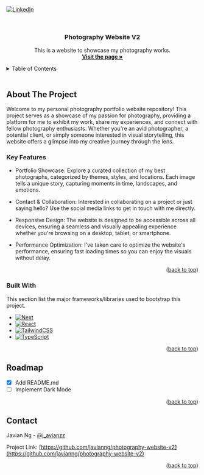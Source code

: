 <a name="readme-top"></a>

<!-- PROJECT SHIELDS -->

[![LinkedIn][linkedin-shield]][linkedin-url]


<!-- PROJECT LOGO -->
<br />
<div align="center">

  <h3 align="center">Photography Website V2</h3>

  <p align="center">
    This is a website to showcase my photography works.
    <br />
    <a href="https://portfolio-website-pearl-tau.vercel.app/"><strong>Visit the page »</strong></a>
  </p>
</div>



<!-- TABLE OF CONTENTS -->

<details>
  <summary>Table of Contents</summary>
  <ol>
    <li>
      <a href="#about-the-project">About The Project</a>
      <ul>
        <li><a href="#built-with">Built With</a></li>
      </ul>
    </li>
    <li><a href="#roadmap">Roadmap</a></li>
    <li><a href="#contact">Contact</a></li>
  </ol>
</details>

</br>

<!-- ABOUT THE PROJECT -->
## About The Project

Welcome to my personal photography portfolio website repository! This project serves as a showcase of my passion for photography, providing a platform for me to exhibit my work, share my experiences, and connect with fellow photography enthusiasts. Whether you're an avid photographer, a potential client, or simply someone interested in visual storytelling, this website offers a glimpse into my creative journey through the lens.

### Key Features
- Portfolio Showcase: Explore a curated collection of my best photographs, categorized by themes, styles, and locations. Each image tells a unique story, capturing moments in time, landscapes, and emotions.

- Contact & Collaboration: Interested in collaborating on a project or just saying hello? Use the social media links to get in touch with me directly.

- Responsive Design: The website is designed to be accessible across all devices, ensuring a seamless and visually appealing experience whether you're browsing on a desktop, tablet, or smartphone.

- Performance Optimization: I've taken care to optimize the website's performance, ensuring fast loading times so you can enjoy the visuals without delay.

<p align="right">(<a href="#readme-top">back to top</a>)</p>


### Built With

This section list the major frameworks/libraries used to bootstrap this project.

* [![Next][Next.js]][Next-url]
* [![React][React.js]][React-url]
* [![TailwindCSS][TailwindCSS]][TailwindCSS-url]
* [![TypeScript][TypeScript]][TypeScript-url]


<p align="right">(<a href="#readme-top">back to top</a>)</p>



<!-- ROADMAP -->
## Roadmap

- [x] Add README.md
- [ ] Implement Dark Mode

<p align="right">(<a href="#readme-top">back to top</a>)</p>


<!-- CONTACT -->
## Contact

Javian Ng - [@j_avianzz](https://twitter.com/j_avianzz)

Project Link: [https://github.com/javianng/photography-website-v2](https://github.com/javianng/photography-website-v2)

<p align="right">(<a href="#readme-top">back to top</a>)</p>


<!-- MARKDOWN LINKS & IMAGES -->
<!-- https://www.markdownguide.org/basic-syntax/#reference-style-links -->
[linkedin-shield]: https://img.shields.io/badge/-LinkedIn-black.svg?style=for-the-badge&logo=linkedin&colorB=555
[linkedin-url]: https://www.linkedin.com/in/javianngzh/

[Next.js]: https://img.shields.io/badge/next.js-000000?style=for-the-badge&logo=nextdotjs&logoColor=white
[Next-url]: https://nextjs.org/

[React.js]: https://img.shields.io/badge/React-20232A?style=for-the-badge&logo=react&logoColor=61DAFB
[React-url]: https://reactjs.org/

[TailwindCSS]: https://img.shields.io/static/v1?style=for-the-badge&message=Tailwind+CSS&color=222222&logo=Tailwind+CSS&logoColor=06B6D4&label=
[TailwindCSS-url]: https://tailwindcss.com/

[TypeScript]: https://img.shields.io/static/v1?style=for-the-badge&message=TypeScript&color=3178C6&logo=TypeScript&logoColor=FFFFFF&label=
[TypeScript-url]: https://www.typescriptlang.org/